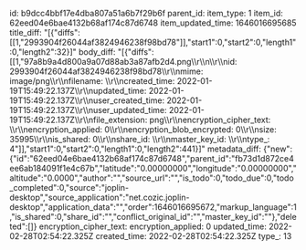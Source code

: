 id: b9dcc4bbf17e4dba807a51a6b7f29b6f
parent_id: 
item_type: 1
item_id: 62eed04e6bae4132b68af174c87d6748
item_updated_time: 1646016695685
title_diff: "[{\"diffs\":[[1,\"2993904f26044af3824946238f98bd78\"]],\"start1\":0,\"start2\":0,\"length1\":0,\"length2\":32}]"
body_diff: "[{\"diffs\":[[1,\"97a8b9a4d800a9a07d88ab3a87afb2d4.png\\\r\\\n\\\r\\\nid: 2993904f26044af3824946238f98bd78\\\r\\\nmime: image/png\\\r\\\nfilename: \\\r\\\ncreated_time: 2022-01-19T15:49:22.137Z\\\r\\\nupdated_time: 2022-01-19T15:49:22.137Z\\\r\\\nuser_created_time: 2022-01-19T15:49:22.137Z\\\r\\\nuser_updated_time: 2022-01-19T15:49:22.137Z\\\r\\\nfile_extension: png\\\r\\\nencryption_cipher_text: \\\r\\\nencryption_applied: 0\\\r\\\nencryption_blob_encrypted: 0\\\r\\\nsize: 35995\\\r\\\nis_shared: 0\\\r\\\nshare_id: \\\r\\\nmaster_key_id: \\\r\\\ntype_: 4\"]],\"start1\":0,\"start2\":0,\"length1\":0,\"length2\":441}]"
metadata_diff: {"new":{"id":"62eed04e6bae4132b68af174c87d6748","parent_id":"fb73d1d872ce4ee6ab184091f1e4c67b","latitude":"0.00000000","longitude":"0.00000000","altitude":"0.0000","author":"","source_url":"","is_todo":0,"todo_due":0,"todo_completed":0,"source":"joplin-desktop","source_application":"net.cozic.joplin-desktop","application_data":"","order":1646016695672,"markup_language":1,"is_shared":0,"share_id":"","conflict_original_id":"","master_key_id":""},"deleted":[]}
encryption_cipher_text: 
encryption_applied: 0
updated_time: 2022-02-28T02:54:22.325Z
created_time: 2022-02-28T02:54:22.325Z
type_: 13